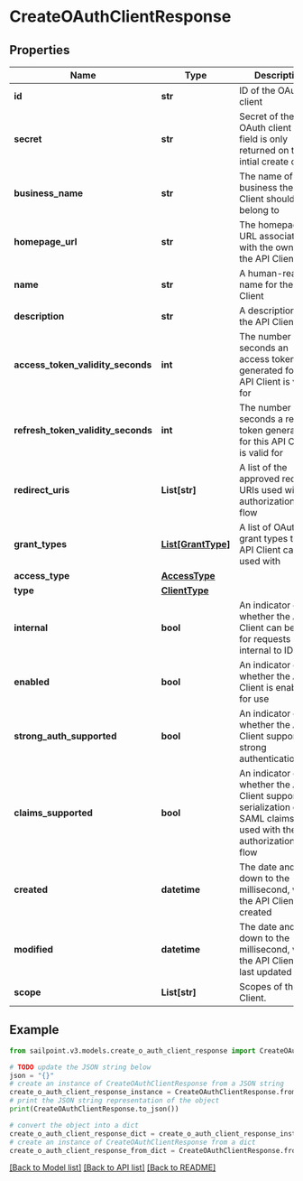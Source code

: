 # CreateOAuthClientResponse


## Properties

Name | Type | Description | Notes
------------ | ------------- | ------------- | -------------
**id** | **str** | ID of the OAuth client | 
**secret** | **str** | Secret of the OAuth client (This field is only returned on the intial create call.) | 
**business_name** | **str** | The name of the business the API Client should belong to | 
**homepage_url** | **str** | The homepage URL associated with the owner of the API Client | 
**name** | **str** | A human-readable name for the API Client | 
**description** | **str** | A description of the API Client | 
**access_token_validity_seconds** | **int** | The number of seconds an access token generated for this API Client is valid for | 
**refresh_token_validity_seconds** | **int** | The number of seconds a refresh token generated for this API Client is valid for | 
**redirect_uris** | **List[str]** | A list of the approved redirect URIs used with the authorization_code flow | 
**grant_types** | [**List[GrantType]**](GrantType.md) | A list of OAuth 2.0 grant types this API Client can be used with | 
**access_type** | [**AccessType**](AccessType.md) |  | 
**type** | [**ClientType**](ClientType.md) |  | 
**internal** | **bool** | An indicator of whether the API Client can be used for requests internal to IDN | 
**enabled** | **bool** | An indicator of whether the API Client is enabled for use | 
**strong_auth_supported** | **bool** | An indicator of whether the API Client supports strong authentication | 
**claims_supported** | **bool** | An indicator of whether the API Client supports the serialization of SAML claims when used with the authorization_code flow | 
**created** | **datetime** | The date and time, down to the millisecond, when the API Client was created | 
**modified** | **datetime** | The date and time, down to the millisecond, when the API Client was last updated | 
**scope** | **List[str]** | Scopes of the API Client. | 

## Example

```python
from sailpoint.v3.models.create_o_auth_client_response import CreateOAuthClientResponse

# TODO update the JSON string below
json = "{}"
# create an instance of CreateOAuthClientResponse from a JSON string
create_o_auth_client_response_instance = CreateOAuthClientResponse.from_json(json)
# print the JSON string representation of the object
print(CreateOAuthClientResponse.to_json())

# convert the object into a dict
create_o_auth_client_response_dict = create_o_auth_client_response_instance.to_dict()
# create an instance of CreateOAuthClientResponse from a dict
create_o_auth_client_response_from_dict = CreateOAuthClientResponse.from_dict(create_o_auth_client_response_dict)
```
[[Back to Model list]](../README.md#documentation-for-models) [[Back to API list]](../README.md#documentation-for-api-endpoints) [[Back to README]](../README.md)


